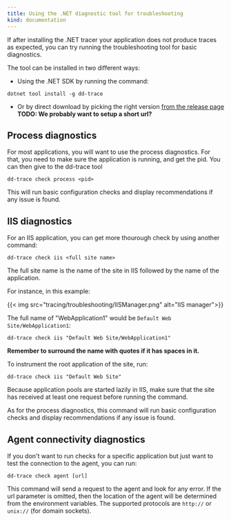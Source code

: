 ```yaml
---
title: Using the .NET diagnostic tool for troubleshooting
kind: documentation
---
```


If after installing the .NET tracer your application does not produce traces as expected, you can try running the troubleshooting tool for basic diagnostics. 

The tool can be installed in two different ways:

- Using the .NET SDK by running the command:
```
dotnet tool install -g dd-trace
```
- Or by direct download by picking the right version [from the release page](https://github.com/DataDog/dd-trace-dotnet/releases)
**TODO: We probably want to setup a short url?**


## Process diagnostics 

For most applications, you will want to use the process diagnostics. For that, you need to make sure the application is running, and get the pid. You can then give to the dd-trace tool
```
dd-trace check process <pid>
```
This will run basic configuration checks and display recommendations if any issue is found.


## IIS diagnostics

For an IIS application, you can get more thourough check by using another command:
```
dd-trace check iis <full site name>
```
The full site name is the name of the site in IIS followed by the name of the application.

For instance, in this example:

{{< img src="tracing/troubleshooting/IISManager.png" alt="IIS manager">}}

The full name of "WebApplication1" would be `Default Web Site/WebApplication1`:
```
dd-trace check iis "Default Web Site/WebApplication1"
```
**Remember to surround the name with quotes if it has spaces in it.**

To instrument the root application of the site, run:
```
dd-trace check iis "Default Web Site"
```

Because application pools are started lazily in IIS, make sure that the site has received at least one request before running the command.

As for the process diagnostics, this command will run basic configuration checks and display recommendations if any issue is found.

## Agent connectivity diagnostics

If you don't want to run checks for a specific application but just want to test the connection to the agent, you can run:
```
dd-trace check agent [url]
```

This command will send a request to the agent and look for any error. If the url parameter is omitted, then the location of the agent will be determined from the environment variables. The supported protocols are `http://` or `unix://` (for domain sockets).









